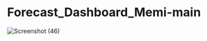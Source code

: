 # Forecast_Dashboard_Memi-main
![Screenshot (46)](https://user-images.githubusercontent.com/107253522/216049607-2c5d40a8-a5e8-4d86-b0bd-9451db4cca49.png)
